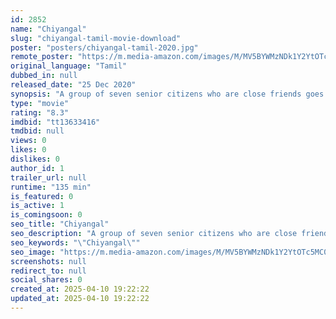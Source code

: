 ```yaml
---
id: 2852
name: "Chiyangal"
slug: "chiyangal-tamil-movie-download"
poster: "posters/chiyangal-tamil-2020.jpg"
remote_poster: "https://m.media-amazon.com/images/M/MV5BYWMzNDk1Y2YtOTc5MC00ZmVlLTkwNzYtNjgwMjExMDA5NDI3XkEyXkFqcGdeQXVyMTI3NTQ2Nzc3._V1_SX300.jpg"
original_language: "Tamil"
dubbed_in: null
released_date: "25 Dec 2020"
synopsis: "A group of seven senior citizens who are close friends goes to Chennai from their village to help realize one of their dreams. However, fate had other plans for them."
type: "movie"
rating: "8.3"
imdbid: "tt13633416"
tmdbid: null
views: 0
likes: 0
dislikes: 0
author_id: 1
trailer_url: null
runtime: "135 min"
is_featured: 0
is_active: 1
is_comingsoon: 0
seo_title: "Chiyangal"
seo_description: "A group of seven senior citizens who are close friends goes to Chennai from their village to help realize one of their dreams. However, fate had other plans for them."
seo_keywords: "\"Chiyangal\""
seo_image: "https://m.media-amazon.com/images/M/MV5BYWMzNDk1Y2YtOTc5MC00ZmVlLTkwNzYtNjgwMjExMDA5NDI3XkEyXkFqcGdeQXVyMTI3NTQ2Nzc3._V1_SX300.jpg"
screenshots: null
redirect_to: null
social_shares: 0
created_at: 2025-04-10 19:22:22
updated_at: 2025-04-10 19:22:22
---
```


